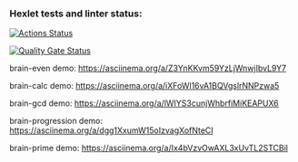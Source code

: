 ### Hexlet tests and linter status:

[![Actions Status](https://github.com/4cyne/frontend-project-44/actions/workflows/hexlet-check.yml/badge.svg)](https://github.com/4cyne/frontend-project-44/actions)

[![Quality Gate Status](https://sonarcloud.io/api/project_badges/measure?project=4cyne_frontend-project-44&metric=alert_status)](https://sonarcloud.io/summary/new_code?id=4cyne_frontend-project-44)

brain-even demo: https://asciinema.org/a/Z3YnKKvm59YzLjWnwjIbvL9Y7

brain-calc demo: https://asciinema.org/a/iXFoWl16vA1BQVgslrNNPzwa5

brain-gcd demo: https://asciinema.org/a/lWIYS3cunjWhbrfiMiKEAPUX6

brain-progression demo: https://asciinema.org/a/dgg1XxumW15oIzvagXofNteCI

brain-prime demo: https://asciinema.org/a/Ix4bVzvOwAXL3xUvTL2STCBil
